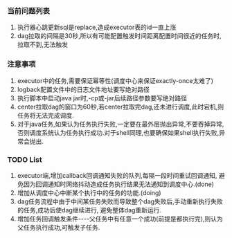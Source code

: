 ### 当前问题列表
1.  执行器心跳更新sql是replace,造成executor表的id一直上涨
2.  dag拉取的间隔是30秒,所以有可能配置触发时间距离配置时间很近的任务时,拉取不到,无法触发



### 注意事项
1.  executor中的任务,需要保证幂等性(调度中心来保证exactly-once太难了)
2.  logback配置文件中的日志文件地址要写绝对路径
3.  执行脚本中启动java jar时,-cp或-jar后续路径参数要写绝对路径
4.  center拉取dag的窗口为60秒,若center拉取完dag,还未进行调度,此时宕机,则任务将无法完成调度.
5.  对于java任务,如果认为任务执行失败,一定要在最外层抛出异常,不要吞掉异常,
否则调度系统认为任务执行成功.对于shell同理,也要确保如果shell执行失败,异常会抛出.




### TODO List
1.  executor端,增加callback回调通知失败的队列,每隔一段时间重试回调通知,
避免因为回调通知时网络抖动造成任务执行结果无法通知到调度中心.(done)
2.  增加从调度中心中断某个执行中的任务的功能.(doing)
3.  dag任务流程中由于中间某任务失败而导致整个dag失败后,手动重新执行失败的任务,成功后使dag继续进行,
避免整体dag重新运行.
4.  增加任务回调触发条件----父任务中有任意一个成功(前提是都执行完),则认为父任务执行成功,可触发子任务.